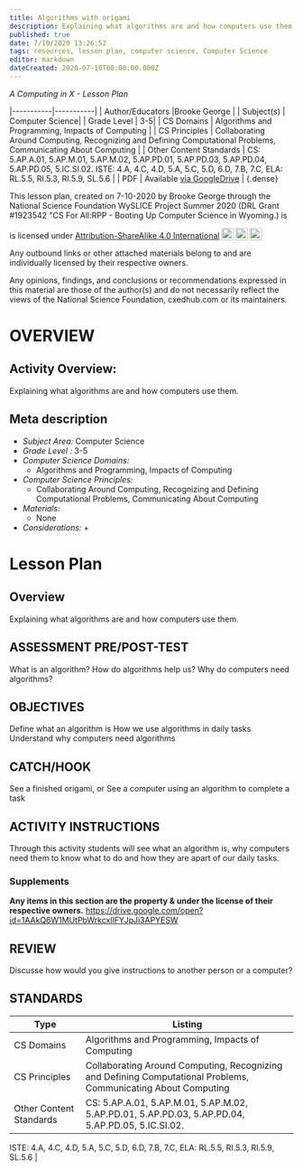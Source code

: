 ```yaml
---
title: Algorithms with origami
description: Explaining what algorithms are and how computers use them.
published: true
date: 7/10/2020 13:26:52
tags: resources, lesson plan, computer science, Computer Science 
editor: markdown
dateCreated: 2020-07-10T00:00:00.000Z
---
```

*A Computing in X - Lesson Plan*

|-----------|-----------|
| Author/Educators |Brooke George |
| Subject(s) | Computer Science|
| Grade Level | 3-5|
| CS Domains | Algorithms and Programming, Impacts of Computing |
| CS Principles | Collaborating Around Computing, Recognizing and Defining Computational Problems, Communicating About Computing |
| Other Content Standards | CS: 5.AP.A.01, 5.AP.M.01, 5.AP.M.02, 5.AP.PD.01, 5.AP.PD.03, 5.AP.PD.04, 5.AP.PD.05, 5.IC.SI.02.
ISTE: 4.A, 4.C, 4.D, 5.A, 5.C, 5.D, 6.D, 7.B, 7.C, 
ELA: RL.5.5, RI.5.3, RI.5.9, SL.5.6 | 
| PDF | Available [via GoogleDrive](https://drive.google.com/open?id=1v7BRHl1y8UoOgGQo-SAFJxoVy99wHbKj) |
{.dense}






This lesson plan, created on 7-10-2020 by Brooke George through the National Science Foundation WySLICE Project Summer 2020 (DRL Grant #1923542 "CS For All:RPP - Booting Up Computer Science in Wyoming.) is  <p xmlns:cc="http://creativecommons.org/ns#" >  is licensed under <a href="http://creativecommons.org/licenses/by-sa/4.0/?ref=chooser-v1" target="_blank" rel="license noopener noreferrer" style="display:inline-block;">Attribution-ShareAlike 4.0 International<img style="height:22px!important;margin-left:3px;vertical-align:text-bottom;" src="https://mirrors.creativecommons.org/presskit/icons/cc.svg?ref=chooser-v1"><img style="height:22px!important;margin-left:3px;vertical-align:text-bottom;" src="https://mirrors.creativecommons.org/presskit/icons/by.svg?ref=chooser-v1"><img style="height:22px!important;margin-left:3px;vertical-align:text-bottom;" src="https://mirrors.creativecommons.org/presskit/icons/sa.svg?ref=chooser-v1"></a></p>


Any outbound links or other attached materials belong to and are individually licensed by their respective owners. 


Any opinions, findings, and conclusions or recommendations expressed in this material are those of the author(s) and do not necessarily reflect the views of the National Science Foundation, cxedhub.com or its maintainers.


# OVERVIEW
## Activity Overview:  
Explaining what algorithms are and how computers use them.
## Meta description
+ *Subject Area:* Computer Science 
+ *Grade Level :* 3-5 
+ *Computer Science Domains:*
   + Algorithms and Programming, Impacts of Computing
+ *Computer Science Principles:*
   + Collaborating Around Computing, Recognizing and Defining Computational Problems, Communicating About Computing
+ *Materials:* 
   + None
+ *Considerations:*
   + 


# Lesson Plan
## Overview
Explaining what algorithms are and how computers use them.
## ASSESSMENT PRE/POST-TEST
What is an algorithm?
How do algorithms help us?
Why do computers need algorithms?
## OBJECTIVES
Define what an algorithm is
How we use algorithms in daily tasks
Understand why computers need algorithms


## CATCH/HOOK
See a finished origami, or See a computer using an algorithm to complete a task


## ACTIVITY INSTRUCTIONS
Through this activity students will see what an algorithm is, why computers need them to know what to do and how they are apart of our daily tasks.


### Supplements
**Any items in this section are the property & under the license of their respective owners.**
https://drive.google.com/open?id=1AAkQ6W1MUtPbWrkcxIlFYJpJi3APYESW




## REVIEW
Discusse how would you give instructions to another person or a computer?
## STANDARDS        
| Type | Listing | 
|-----------|-----------|
| CS Domains  | Algorithms and Programming, Impacts of Computing|
| CS Principles   | Collaborating Around Computing, Recognizing and Defining Computational Problems, Communicating About Computing|
| Other Content Standards | CS: 5.AP.A.01, 5.AP.M.01, 5.AP.M.02, 5.AP.PD.01, 5.AP.PD.03, 5.AP.PD.04, 5.AP.PD.05, 5.IC.SI.02.
ISTE: 4.A, 4.C, 4.D, 5.A, 5.C, 5.D, 6.D, 7.B, 7.C, 
ELA: RL.5.5, RI.5.3, RI.5.9, SL.5.6  |